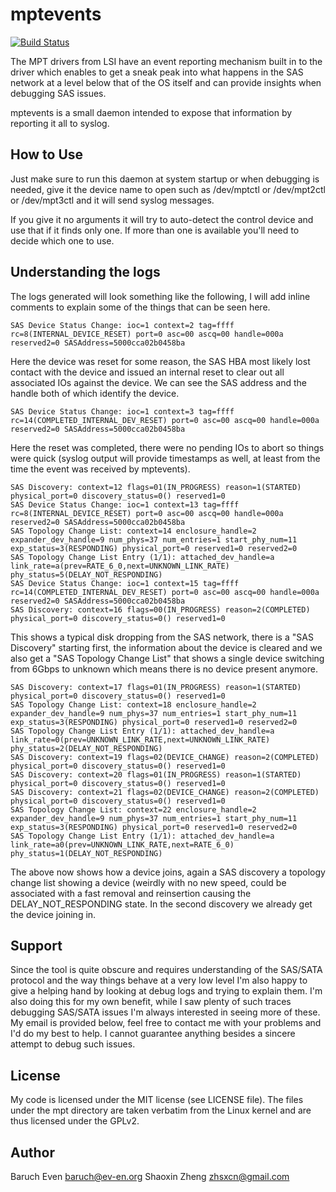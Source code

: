 mptevents
=========

[![Build Status](https://travis-ci.org/baruch/mptevents.svg?branch=master)](https://travis-ci.org/baruch/mptevents)

The MPT drivers from LSI have an event reporting mechanism built in to the
driver which enables to get a sneak peak into what happens in the SAS network
at a level below that of the OS itself and can provide insights when debugging
SAS issues.

mptevents is a small daemon intended to expose that information by reporting it
all to syslog.

How to Use
----------

Just make sure to run this daemon at system startup or when debugging is
needed, give it the device name to open such as /dev/mptctl or /dev/mpt2ctl or
/dev/mpt3ctl and it will send syslog messages.

If you give it no arguments it will try to auto-detect the control device and
use that if it finds only one. If more than one is available you'll need to
decide which one to use.

Understanding the logs
----------------------

The logs generated will look something like the following, I will add inline comments to explain some of the things that can be seen here.

    SAS Device Status Change: ioc=1 context=2 tag=ffff rc=8(INTERNAL_DEVICE_RESET) port=0 asc=00 ascq=00 handle=000a reserved2=0 SASAddress=5000cca02b0458ba

Here the device was reset for some reason, the SAS HBA most likely lost contact with the device and issued an internal reset to clear out all associated IOs against the device. We can see the SAS address and the handle both of which identify the device.

    SAS Device Status Change: ioc=1 context=3 tag=ffff rc=14(COMPLETED_INTERNAL_DEV_RESET) port=0 asc=00 ascq=00 handle=000a reserved2=0 SASAddress=5000cca02b0458ba

Here the reset was completed, there were no pending IOs to abort so things were quick (syslog output will provide timestamps as well, at least from the time the event was received by mptevents).

    SAS Discovery: context=12 flags=01(IN_PROGRESS) reason=1(STARTED) physical_port=0 discovery_status=0() reserved1=0
    SAS Device Status Change: ioc=1 context=13 tag=ffff rc=8(INTERNAL_DEVICE_RESET) port=0 asc=00 ascq=00 handle=000a reserved2=0 SASAddress=5000cca02b0458ba
    SAS Topology Change List: context=14 enclosure_handle=2 expander_dev_handle=9 num_phys=37 num_entries=1 start_phy_num=11 exp_status=3(RESPONDING) physical_port=0 reserved1=0 reserved2=0
    SAS Topology Change List Entry (1/1): attached_dev_handle=a link_rate=a(prev=RATE_6_0,next=UNKNOWN_LINK_RATE) phy_status=5(DELAY_NOT_RESPONDING)
    SAS Device Status Change: ioc=1 context=15 tag=ffff rc=14(COMPLETED_INTERNAL_DEV_RESET) port=0 asc=00 ascq=00 handle=000a reserved2=0 SASAddress=5000cca02b0458ba
    SAS Discovery: context=16 flags=00(IN_PROGRESS) reason=2(COMPLETED) physical_port=0 discovery_status=0() reserved1=0

This shows a typical disk dropping from the SAS network, there is a "SAS Discovery" starting first, the information about the device is cleared and we also get a "SAS Topology Change List" that shows a single device switching from 6Gbps to unknown which means there is no device present anymore.

    SAS Discovery: context=17 flags=01(IN_PROGRESS) reason=1(STARTED) physical_port=0 discovery_status=0() reserved1=0
    SAS Topology Change List: context=18 enclosure_handle=2 expander_dev_handle=9 num_phys=37 num_entries=1 start_phy_num=11 exp_status=3(RESPONDING) physical_port=0 reserved1=0 reserved2=0
    SAS Topology Change List Entry (1/1): attached_dev_handle=a link_rate=0(prev=UNKNOWN_LINK_RATE,next=UNKNOWN_LINK_RATE) phy_status=2(DELAY_NOT_RESPONDING)
    SAS Discovery: context=19 flags=02(DEVICE_CHANGE) reason=2(COMPLETED) physical_port=0 discovery_status=0() reserved1=0
    SAS Discovery: context=20 flags=01(IN_PROGRESS) reason=1(STARTED) physical_port=0 discovery_status=0() reserved1=0
    SAS Discovery: context=21 flags=02(DEVICE_CHANGE) reason=2(COMPLETED) physical_port=0 discovery_status=0() reserved1=0
    SAS Topology Change List: context=22 enclosure_handle=2 expander_dev_handle=9 num_phys=37 num_entries=1 start_phy_num=11 exp_status=3(RESPONDING) physical_port=0 reserved1=0 reserved2=0
    SAS Topology Change List Entry (1/1): attached_dev_handle=a link_rate=a0(prev=UNKNOWN_LINK_RATE,next=RATE_6_0) phy_status=1(DELAY_NOT_RESPONDING)

The above now shows how a device joins, again a SAS discovery a topology change list showing a device (weirdly with no new speed, could be associated with a fast removal and reinsertion causing the DELAY\_NOT\_RESPONDING state. In the second discovery we already get the device joining in.

Support
-------

Since the tool is quite obscure and requires understanding of the SAS/SATA protocol and the way things behave at a very low level I'm also happy to give a helping hand by looking at debug logs and trying to explain them. I'm also doing this for my own benefit, while I saw plenty of such traces debugging SAS/SATA issues I'm always interested in seeing more of these. My email is provided below, feel free to contact me with your problems and I'd do my best to help. I cannot guarantee anything besides a sincere attempt to debug such issues.

License
-------

My code is licensed under the MIT license (see LICENSE file). The files under
the mpt directory are taken verbatim from the Linux kernel and are thus
licensed under the GPLv2.

Author
------

Baruch Even <baruch@ev-en.org>
Shaoxin Zheng <zhsxcn@gmail.com>
